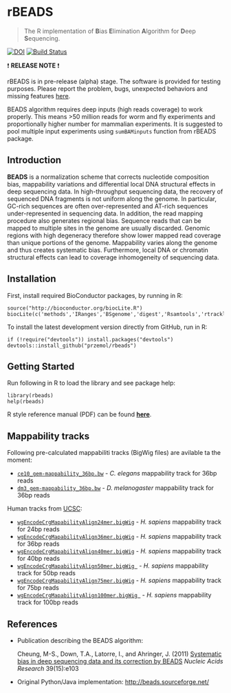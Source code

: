 rBEADS
======

> The R implementation of <strong>B</strong>ias <strong>E</strong>limination <strong>A</strong>lgorithm for <strong>D</strong>eep <strong>S</strong>equencing.

[![DOI](https://zenodo.org/badge/doi/10.5281/zenodo.11427.png)](http://dx.doi.org/10.5281/zenodo.11427)
[![Build Status](https://travis-ci.org/Przemol/rbeads.svg?branch=master)](https://travis-ci.org/Przemol/rbeads)

:exclamation:  **RELEASE NOTE**  :exclamation:

rBEADS is in pre-release (alpha) stage. The software is provided for testing purposes. Please report the problem, bugs, unexpected behaviors and missing features [here](../../issues/new).

BEADS algorithm requires deep inputs (high reads coverage) to work properly. This means >50 million reads for worm and fly experiments and proportionally higher number for mammalian experiments. It is suggested to pool multiple input experiments using ```sumBAMinputs``` function from rBEADS package.

Introduction
------------

**BEADS** is a normalization scheme that corrects nucleotide composition bias, mappability variations and differential local DNA structural effects in deep sequencing data. In high-throughput sequencing data, the recovery of sequenced DNA fragments is not uniform along the genome. In particular, GC-rich sequences are often over-represented and AT-rich sequences under-represented in sequencing data. In addition, the read mapping procedure also generates regional bias. Sequence reads that can be mapped to multiple sites in the genome are usually discarded. Genomic regions with high degeneracy therefore show lower mapped read coverage than unique portions of the genome. Mappability varies along the genome and thus creates systematic bias. Furthermore, local DNA or chromatin structural effects can lead to coverage inhomogeneity of sequencing data.

Installation
------------

First, install required BioConductor packages, by running in R:
```{r}
source("http://bioconductor.org/biocLite.R")
biocLite(c('methods','IRanges','BSgenome','digest','Rsamtools','rtracklayer','GenomicRanges','Biostrings'))
```

To install the latest development version directly from GitHub, run in R:
```{r}
if (!require("devtools")) install.packages("devtools")
devtools::install_github("przemol/rbeads")
```

## Getting Started

Run following in R to load the library and see package help:
```{r}
library(rbeads)
help(rbeads)
```
R style reference manual (PDF) can be found [**here**](https://github.com/Przemol/rbeads/releases/download/v0.3.1-alpha/rbeads.pdf).

Mappability tracks
------------------

Following pre-calculated mappabiliti tracks (BigWig files) are avilable ta the moment:
* [```ce10_gem-mappability_36bp.bw```](https://github.com/Przemol/rbeads/releases/download/v0.3.1-alpha/ce10_gem-mappability_36bp.bw) - *C. elegans* mappability track for 36bp reads
* [```dm3_gem-mappability_36bp.bw```](https://github.com/Przemol/rbeads/releases/download/v0.3.1-alpha/dm3_gem-mappability_36bp.bw) - *D. melanogaster* mappability track for 36bp reads

Human tracks from [UCSC](http://hgdownload.cse.ucsc.edu/goldenPath/hg19/encodeDCC/wgEncodeMapability/):
* [```wgEncodeCrgMapabilityAlign24mer.bigWig```](http://hgdownload.cse.ucsc.edu/goldenPath/hg19/encodeDCC/wgEncodeMapability/wgEncodeCrgMapabilityAlign24mer.bigWig) - *H. sapiens* mappability track for 24bp reads
* [```wgEncodeCrgMapabilityAlign36mer.bigWig```](http://hgdownload.cse.ucsc.edu/goldenPath/hg19/encodeDCC/wgEncodeMapability/wgEncodeCrgMapabilityAlign36mer.bigWig) - *H. sapiens* mappability track for 36bp reads
* [```wgEncodeCrgMapabilityAlign40mer.bigWig```](http://hgdownload.cse.ucsc.edu/goldenPath/hg19/encodeDCC/wgEncodeMapability/wgEncodeCrgMapabilityAlign40mer.bigWig) - *H. sapiens* mappability track for 40bp reads
* [```wgEncodeCrgMapabilityAlign50mer.bigWig ```](http://hgdownload.cse.ucsc.edu/goldenPath/hg19/encodeDCC/wgEncodeMapability/wgEncodeCrgMapabilityAlign50mer.bigWig) - *H. sapiens* mappability track for 50bp reads
* [```wgEncodeCrgMapabilityAlign75mer.bigWig```](http://hgdownload.cse.ucsc.edu/goldenPath/hg19/encodeDCC/wgEncodeMapability/wgEncodeCrgMapabilityAlign75mer.bigWig) - *H. sapiens* mappability track for 75bp reads
* [```wgEncodeCrgMapabilityAlign100mer.bigWig ```](http://hgdownload.cse.ucsc.edu/goldenPath/hg19/encodeDCC/wgEncodeMapability/wgEncodeCrgMapabilityAlign100mer.bigWig) - *H. sapiens* mappability track for 100bp reads

References
----------

- Publication describing the BEADS algorithm:
 
    Cheung, M-S., Down, T.A., Latorre, I., and Ahringer, J. (2011) [Systematic bias in deep sequencing data and its correction by BEADS](http://www.ncbi.nlm.nih.gov/pubmed/21646344) *Nucleic Acids Research* 39(15):e103

- Original Python/Java implementation:
http://beads.sourceforge.net/



